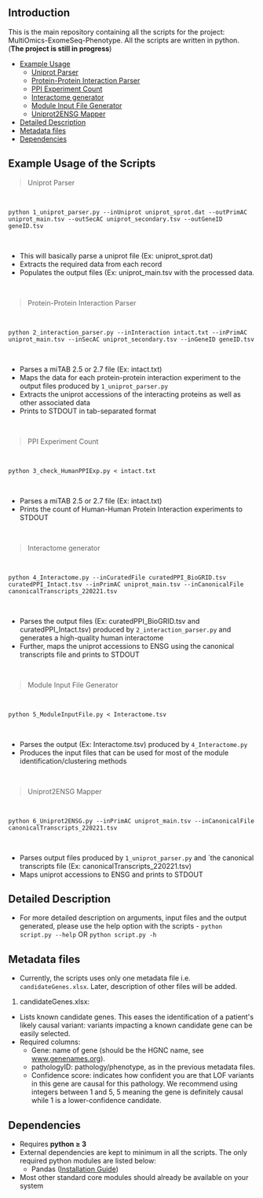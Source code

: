 ## Introduction

This is the main repository containing all the scripts for the project: MultiOmics-ExomeSeq-Phenotype. All the scripts are written in python. (**The project is still in progress**)
</br>
- [Example Usage](#Example-Usage-of-the-Scripts)
   - [Uniprot Parser](#Uniprot-Parser)
   - [Protein-Protein Interaction Parser](#Protein-Protein-Interaction-Parser)
   - [PPI Experiment Count](#PPI-Experiment-Count) 
   - [Interactome generator](#Interactome-generator)
   - [Module Input File Generator](#Module-Input-File-Generator)
   - [Uniprot2ENSG Mapper](#Uniprot2ENSG-Mapper)
- [Detailed Description](#Detailed-Description)
- [Metadata files](#Metadata-files)
- [Dependencies](#Dependencies)

## Example Usage of the Scripts

> Uniprot Parser

</br>

```console
python 1_uniprot_parser.py --inUniprot uniprot_sprot.dat --outPrimAC uniprot_main.tsv --outSecAC uniprot_secondary.tsv --outGeneID geneID.tsv
```    
</br>

- This will basically parse a uniprot file (Ex: uniprot_sprot.dat)
- Extracts the required data from each record 
- Populates the output files (Ex: uniprot_main.tsv with the processed data.

</br>

> Protein-Protein Interaction Parser

</br>

```console
python 2_interaction_parser.py --inInteraction intact.txt --inPrimAC uniprot_main.tsv --inSecAC uniprot_secondary.tsv --inGeneID geneID.tsv
```  
</br>

- Parses a miTAB 2.5 or 2.7 file (Ex: intact.txt)
- Maps the data for each protein-protein interaction experiment to the output files produced by `1_uniprot_parser.py`
- Extracts the uniprot accessions of the interacting proteins as well as other associated data
- Prints to STDOUT in tab-separated format

</br>

> PPI Experiment Count

</br>

```console
python 3_check_HumanPPIExp.py < intact.txt
```                      

</br>

- Parses a miTAB 2.5 or 2.7 file (Ex: intact.txt)
- Prints the count of Human-Human Protein Interaction experiments to STDOUT 

</br>

> Interactome generator

</br>

```console
python 4_Interactome.py --inCuratedFile curatedPPI_BioGRID.tsv curatedPPI_Intact.tsv --inPrimAC uniprot_main.tsv --inCanonicalFile canonicalTranscripts_220221.tsv
```                      

</br>

- Parses the output files (Ex: curatedPPI_BioGRID.tsv and curatedPPI_Intact.tsv) produced by `2_interaction_parser.py` and generates a high-quality human interactome
- Further, maps the uniprot accessions to ENSG using the canonical transcripts file and prints to STDOUT

</br>

> Module Input File Generator

</br>

```console
python 5_ModuleInputFile.py < Interactome.tsv
```                      

</br>

- Parses the output (Ex: Interactome.tsv) produced by `4_Interactome.py` 
- Produces the input files that can be used for most of the module identification/clustering methods

</br>

> Uniprot2ENSG Mapper

</br>

```console
python 6_Uniprot2ENSG.py --inPrimAC uniprot_main.tsv --inCanonicalFile canonicalTranscripts_220221.tsv
```                      

</br>

- Parses output files produced by `1_uniprot_parser.py` and `the canonical transcripts file (Ex: canonicalTranscripts_220221.tsv)
- Maps uniprot accessions to ENSG and prints to STDOUT


## Detailed Description

- For more detailed description on arguments, input files and the output generated, please use the help option with the scripts - `python script.py --help` OR `python script.py -h`


## Metadata files

- Currently, the scripts uses only one metadata file i.e. `candidateGenes.xlsx`. Later, description of other files will be added.

1. candidateGenes.xlsx: </br>
  * Lists known candidate genes. This eases the identification of a patient's likely causal variant: variants impacting a known candidate gene can be easily selected.  
  * Required columns: </br>
    - Gene: name of gene (should be the HGNC name, see www.genenames.org).
    - pathologyID: pathology/phenotype, as in the previous metadata files.
    - Confidence score: indicates how confident you are that LOF variants in this gene are causal for this pathology. We recommend using integers between 1 and 5, 5 meaning the gene is definitely causal while 1 is a lower-confidence candidate.


## Dependencies

* Requires **python ≥ 3**
* External dependencies are kept to minimum in all the scripts. The only required python modules are listed below: </br>
  - Pandas ([Installation Guide](https://pandas.pydata.org/docs/getting_started/install.html))
* Most other standard core modules should already be available on your system
</br>
